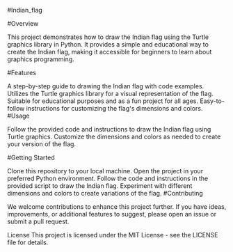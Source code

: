 #Indian_flag

#Overview

This project demonstrates how to draw the Indian flag using the Turtle graphics library in Python. It provides a simple and educational way to create the Indian flag, making it accessible for beginners to learn about graphics programming.

#Features

A step-by-step guide to drawing the Indian flag with code examples.
Utilizes the Turtle graphics library for a visual representation of the flag.
Suitable for educational purposes and as a fun project for all ages.
Easy-to-follow instructions for customizing the flag's dimensions and colors.
#Usage

Follow the provided code and instructions to draw the Indian flag using Turtle graphics. Customize the dimensions and colors as needed to create your version of the flag.

#Getting Started

Clone this repository to your local machine.
Open the project in your preferred Python environment.
Follow the code and instructions in the provided script to draw the Indian flag.
Experiment with different dimensions and colors to create variations of the flag.
#Contributing

We welcome contributions to enhance this project further. If you have ideas, improvements, or additional features to suggest, please open an issue or submit a pull request.

License
This project is licensed under the MIT License - see the LICENSE file for details.

